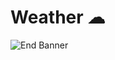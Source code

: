


# Weather ☁

![End Banner](https://github.com/londonappbrewery/Images/blob/master/readme-end-banner.png)
